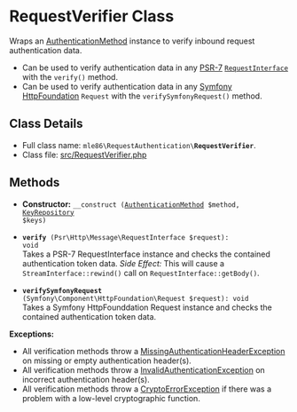 # RequestVerifier Class

Wraps an [AuthenticationMethod] instance to verify inbound request authentication data.

- Can be used to verify authentication data in any [PSR-7](https://www.php-fig.org/psr/psr-7/)
  [`RequestInterface`](https://github.com/php-fig/http-message/blob/master/src/RequestInterface.php)
  with the `verify()` method.
- Can be used to verify authentication data in any [Symfony HttpFoundation](https://symfony.com/doc/current/components/http_foundation.html) `Request`
  with the `verifySymfonyRequest()` method.

[Exceptions]: Exceptions.md
[KeyRepository]: Class_KeyRepository.md
[AuthenticationMethod]: Class_AuthenticationMethod.md
[RequestAuthenticator]: Class_RequestAuthenticator.md
[RequestVerifier]: Class_RequestVerifier.md
[RequestInfo]: Class_RequestInfo.md


## Class Details

* Full class name: <code>mle86\\RequestAuthentication\\<b>RequestVerifier</b></code>.
* Class file: [src/RequestVerifier.php](../src/RequestVerifier.php)


## Methods

* **Constructor:** <code>\_\_construct ([AuthenticationMethod] $method, [KeyRepository] $keys)</code>

* <code><b>verify</b> (Psr\Http\Message\RequestInterface $request): void</code>  
    Takes a PSR-7 RequestInterface instance
    and checks the contained authentication token data.
    _Side Effect:_ This will cause a `StreamInterface::rewind()` call on `RequestInterface::getBody()`.  

* <code><b>verifySymfonyRequest</b> (Symfony\Component\HttpFoundation\Request $request): void</code>  
    Takes a Symfony HttpFounddation Request instance
    and checks the contained authentication token data.

**Exceptions:**

* All verification methods throw a [MissingAuthenticationHeaderException][Exceptions] on missing or empty authentication header(s).
* All verification methods throw a [InvalidAuthenticationException][Exceptions] on incorrect authentication header(s).
* All verification methods throw a [CryptoErrorException][Exceptions] if there was a problem with a low-level cryptographic function.

